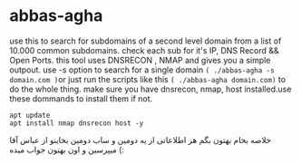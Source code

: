# abbas-agha

use this to search for subdomains of a second level domain from a list of 10.000 common subdomains.
check each sub for it's IP, DNS Record && Open Ports.
this tool uses DNSRECON , NMAP and gives you a simple outpout.
use -s option to search for a single domain `( ./abbas-agha -s domain.com )`or just run the scripts like this `( ./abbas-agha domain.com)` to do the whole thing.
make sure you have dnsrecon, nmap, host installed.use these dommands to install them if not.
```
apt update
apt install nmap dnsrecon host -y
```
 خلاصه بخام بهتون بگم هر اطلاعاتی از یه دومین و ساب دومین بخاینو از عباس آقا میپرسین و اون بهتون جواب میده (:
